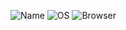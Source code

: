 ![Name](https://img.shields.io/badge/Name-Hamare-00D1B2?style=flat)
![OS](https://img.shields.io/badge/OS-Windows-0078D7?style=flat)
![Browser](https://img.shields.io/badge/Browser-Firefox-20123A?style=flat)
